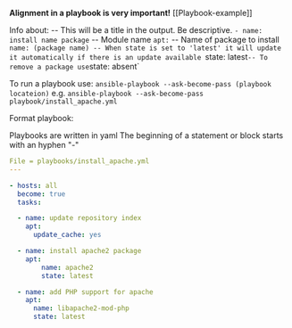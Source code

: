 **Alignment in a playbook is very important!** 
[[Playbook-example]]

Info about:
-- This will be a title in the output. Be descriptive.
`- name: install name package`
-- Module name
   `apt:`
-- Name of package to install
        `name: (package name)
-- When state is set to 'latest' it will update it automatically if there is an update available
        `state: latest`
-- To remove a package use
        `state: absent`

To run a playbook use: 
`ansible-playbook --ask-become-pass (playbook locateion)`
e.g. `ansible-playbook --ask-become-pass playbook/install_apache.yml`

Format playbook:

Playbooks are written in yaml
The beginning of a statement or block starts with an hyphen "-"

```yaml
File = playbooks/install_apache.yml
---

- hosts: all
  become: true
  tasks:

  - name: update repository index
    apt:
      update_cache: yes

  - name: install apache2 package
    apt:
        name: apache2
        state: latest

  - name: add PHP support for apache
    apt:
      name: libapache2-mod-php
      state: latest
    
```

